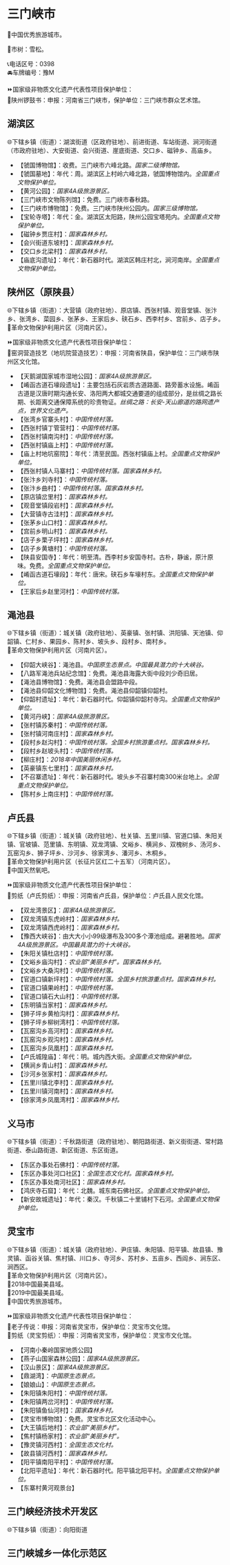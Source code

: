 # 三门峡市  
🏅中国优秀旅游城市。  
  
🌳市树：雪松。  
  
📞电话区号：0398  
🚘车牌编号：豫M  
  
⏩国家级非物质文化遗产代表性项目保护单位：  
🔸陕州锣鼓书：申报：河南省三门峡市，保护单位：三门峡市群众艺术馆。  

## 湖滨区  
🌐下辖乡镇（街道）：湖滨街道（区政府驻地）、前进街道、车站街道、涧河街道（市政府驻地）、大安街道、会兴街道、崖底街道、交口乡、磁钟乡、高庙乡。  
  
* 【虢国博物馆】：收费。三门峡市六峰北路。*国家二级博物馆。* 
* 【虢国墓地】：年代：周。湖滨区上村岭六峰北路，虢国博物馆内。*全国重点文物保护单位。*  
* 【黄河公园】：*国家4A级旅游景区。*  
* 【三门峡市文物陈列馆】：免费。三门峡市春秋路。  
* 【三门峡市博物馆】：免费。三门峡市陕州公园内。*国家三级博物馆。*  
* 【宝轮寺塔】：年代：金。湖滨区太阳路，陕州公园宝塔苑内。*全国重点文物保护单位。*  
* 【磁钟乡贾庄村】：*国家森林乡村。*  
* 【会兴街道东坡村】：*国家森林乡村。*  
* 【交口乡北梁村】：*国家森林乡村。*  
* 【庙底沟遗址】：年代：新石器时代。湖滨区韩庄村北，涧河南岸。*全国重点文物保护单位。*  

## 陕州区（原陕县）  
🌐下辖乡镇（街道）：大营镇（政府驻地）、原店镇、西张村镇、观音堂镇、张汴乡、张湾乡、菜园乡、张茅乡、王家后乡、硖石乡、西李村乡、宫前乡、店子乡。  
🚩革命文物保护利用片区（河南片区）。  
  
⏩国家级非物质文化遗产代表性项目保护单位：  
🔸窑洞营造技艺（地坑院营造技艺）：申报：河南省陕县，保护单位：三门峡市陕州区文化馆。  
  
* 【天鹅湖国家城市湿地公园】：*国家4A级旅游景区。*  
* 【崤函古道石壕段遗址】：主要包括石灰岩质古道路面、路旁蓄水设施。崤函古道是汉唐时期沟通长安、洛阳两大都城交通要道的组成部分，是丝绸之路长期、长距离交通保障系统的珍贵物证。*丝绸之路：长安-天山廊道的路网遗产点，世界文化遗产。*  
* 【张湾乡官寨头村】：*中国传统村落。*  
* 【西张村镇丁管营村】：*中国传统村落。*  
* 【西张村镇南沟村】：*中国传统村落。*  
* 【西张村镇庙上村】：*中国传统村落。*  
* 【庙上村地坑窑院】：年代：清至民国。西张村镇庙上村。*全国重点文物保护单位。*  
* 【西张村镇人马寨村】：*中国传统村落。国家森林乡村。*  
* 【张汴乡刘寺村】：*中国传统村落。*  
* 【张汴乡曲村】：*中国传统村落。国家森林乡村。*  
* 【原店镇岔里村】：*国家森林乡村。*  
* 【观音堂镇段岩村】：*国家森林乡村。*  
* 【大营镇寺古洼村】：*国家森林乡村。*  
* 【张茅乡山口村】：*国家森林乡村。*  
* 【宫前乡明山村】：*国家森林乡村。*  
* 【店子乡栗子坪村】：*国家森林乡村。*  
* 【店子乡黄塘村】：*中国传统村落。*  
* 【陕县安国寺】：年代：明至清。西李村乡安国寺村。古朴，静谧，原汁原味。免费。*全国重点文物保护单位。*  
* 【崤函古道石壕段】：年代：唐宋。硖石乡车壕村东。*全国重点文物保护单位。*  
* 【王家后乡赵里河村】：*中国传统村落。*  

## 渑池县  
🌐下辖乡镇（街道）：城关镇（政府驻地）、英豪镇、张村镇、洪阳镇、天池镇、仰韶镇、仁村乡、果园乡、陈村乡、坡头乡、段村乡、南村乡。  
🚩革命文物保护利用片区（河南片区）。  
  
* 【仰韶大峡谷】：渑池县。*中国原生态景点。中国最具潜力的十大峡谷。*  
* 【八路军渑池兵站纪念馆】：免费。渑池县海露大街中段刘少奇旧居。  
* 【渑池县博物馆】：免费。渑池县会盟路中段。  
* 【渑池县仰韶文化博物馆】：免费。渑池县仰韶镇仰韶村。  
* 【仰韶村遗址】：年代：新石器时代。仰韶镇仰韶村寺沟。*全国重点文物保护单位。*  
* 【黄河丹峡】：*国家4A级旅游景区。*  
* 【张村镇苏秦村】：*中国传统村落。*  
* 【张村镇河南庄村】：*国家森林乡村。*  
* 【段村乡赵沟村】：*中国传统村落。全国乡村旅游重点村。国家森林乡村。*  
* 【段村乡赵坡头村】：*中国传统村落。*  
* 【柳庄村】：*2018年中国美丽休闲乡村。*  
* 【英豪镇东七里村】：*国家森林乡村。*  
* 【不召寨遗址】：年代：新石器时代。坡头乡不召寨村南300米台地上。*全国重点文物保护单位。*  
* 【陈村乡上南庄村】：*中国传统村落。*  

## 卢氏县  
🌐下辖乡镇（街道）：城关镇（政府驻地）、杜关镇、五里川镇、官道口镇、朱阳关镇、官坡镇、范里镇、东明镇、双龙湾镇、文峪乡、横涧乡、双槐树乡、汤河乡、瓦窑沟乡、狮子坪乡、沙河乡、徐家湾乡、潘河乡、木桐乡。  
🚩革命文物保护利用片区（长征片区红二十五军）（河南片区）。  
🚩中国天然氧吧。  
  
⏩国家级非物质文化遗产代表性项目保护单位：  
🔸剪纸（卢氏剪纸）：申报：河南省卢氏县，保护单位：卢氏县人民文化馆。  
  
* 【双龙湾景区】：*国家4A级旅游景区。*  
* 【双龙湾镇东虎岭村】：*国家森林乡村。*  
* 【双龙湾镇西虎岭村】：*国家森林乡村。*  
* 【豫西大峡谷】：由大大小小99级瀑布及300多个潭池组成。避暑胜地。*国家4A级旅游景区。中国最具潜力的十大峡谷。*  
* 【朱阳关镇杜店村】：*中国传统村落。*  
* 【文峪乡庙沟村】：*农业部“美丽乡村”。国家森林乡村。*  
* 【文峪乡大桑沟村】：*中国传统村落。*  
* 【官道口镇新坪村】：*中国传统村落。全国乡村旅游重点村。国家森林乡村。*  
* 【官道口镇果岭村】：*中国传统村落。*  
* 【官道口镇石大山村】：*中国传统村落。*  
* 【东明镇当家村】：*国家森林乡村。*  
* 【狮子坪乡黄柏沟村】：*国家森林乡村。*  
* 【狮子坪乡柳树湾村】：*中国传统村落。*  
* 【瓦窑沟乡高河村】：*国家森林乡村。*  
* 【瓦窑沟乡观沟村】：*国家森林乡村。*  
* 【瓦窑沟乡凤凰村】：*国家森林乡村。*  
* 【卢氏城隍庙】：年代：明。城内西大街。*全国重点文物保护单位。*  
* 【横涧乡青山村】：*国家森林乡村。*  
* 【沙河乡张家村】：*国家森林乡村。*  
* 【五里川镇北李村】：*国家森林乡村。*  
* 【五里川镇河南村】：*国家森林乡村。*  
* 【徐家湾乡凤凰湾村】：*国家森林乡村。*  

## 义马市  
🌐下辖乡镇（街道）：千秋路街道（政府驻地）、朝阳路街道、新义街街道、常村路街道、泰山路街道、新区街道、东区街道。  
  
* 【东区办事处石佛村】：*中国传统村落。*  
* 【东区办事处河口社区】：*全国生态文化村。国家森林乡村。*  
* 【东区办事处南河社区】：*国家森林乡村。*  
* 【鸿庆寺石窟】：年代：北魏。城东南石佛社区。*全国重点文物保护单位。*  
* 【新安故城遗址】：年代：秦汉。千秋镇二十里铺村下石河。*全国重点文物保护单位。*  

## 灵宝市  
🌐下辖乡镇（街道）：城关镇（政府驻地）、尹庄镇、朱阳镇、阳平镇、故县镇、豫灵镇、函谷关镇、焦村镇、川口乡、寺河乡、苏村乡、五亩乡、西阎乡、涧东区、涧西区。  
🚩革命文物保护利用片区（河南片区）。  
🏅2018中国最美县域。  
🏅2019中国最美县域。  
🏅中国优秀旅游城市。  
  
⏩国家级非物质文化遗产代表性项目保护单位：  
🔸老子传说：申报：河南省灵宝市，保护单位：灵宝市文化馆。  
🔸剪纸（灵宝剪纸）：申报：河南省灵宝市，保护单位：灵宝市文化馆。  
 
* 【河南小秦岭国家地质公园】  
* 【燕子山国家森林公园】：*国家4A级旅游景区。*  
* 【汉山景区】：*国家4A级旅游景区。*  
* 【鼎湖湾】：*中国原生态景点。*  
* 【娘娘山】：*中国原生态景点。*  
* 【朱阳镇朱阳村】：*中国传统村落。*  
* 【朱阳镇两岔河村】：*中国传统村落。*  
* 【朱阳镇鱼仙河村】：*国家森林乡村。*  
* 【灵宝市博物馆】：免费。灵宝市北区文化活动中心。  
* 【大王镇后地村】：*农业部“美丽乡村”。*  
* 【焦村镇杨家村】：*农业部“美丽乡村”。*  
* 【豫灵镇河西村】：*全国生态文化村。*  
* 【故县镇河西村】：*国家森林乡村。*  
* 【阳平镇南阳平村】：*中国传统村落。*  
* 【北阳平遗址】：年代：新石器时代。阳平镇北阳平村。*全国重点文物保护单位。*  
* 【东寨村黄河观景台】  
  
## 三门峡经济技术开发区  
🌐下辖乡镇（街道）：向阳街道  
  
## 三门峡城乡一体化示范区  
  
